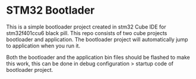 # STM32 Bootlader

This is a simple bootloader project created in stm32 Cube IDE for stm32f401ccu6 black pill. This repo consists of two cube projects bootloader and application. The bootloader project will automatically jump to application when you run it.

Both the bootloader and the application bin files should be flashed to make this work, this can be done in debug configuration > startup code of bootloader project.
